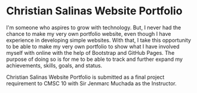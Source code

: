 # Christian Salinas Website Portfolio
 I'm someone who aspires to grow with technology. But, I never had the chance to make my very own portfolio website, even though I have experience in developing simple websites. With that, I take this opportunity to be able to make my very own portfolio to show what I have involved myself with online with the help of Bootstrap and GitHub Pages. The purpose of doing so is for me to be able to track and further expand my achievements, skills, goals, and status.
 
 Christian Salinas Website Portfolio is submitted as a final project requirement to CMSC 10 with Sir Jenmarc Muchada as the Instructor.
